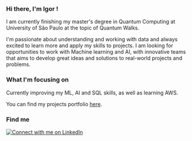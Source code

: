 ### Hi there, I'm Igor !

I am currently finishing my master's degree in Quantum Computing at University of São Paulo at the topic of Quantum Walks. 

I'm passionate about understanding and working with data and always excited to learn more and apply my skills to projects. I am looking for opportunities to work with Machine learning and AI, with innovative teams that aims to develop great ideas and solutions to real-world projects and problems.

### What I'm focusing on

Currently improving my ML, AI and SQL skills, as well as learning AWS.

You can find my projects portfolio [here](https://github.com/igorcruz91/igor_portfolio).

### Find me
[![Connect with me on LinkedIn](https://img.shields.io/badge/-Connect%20with%20me%20on%20LinkedIn-blue?style=flat-square&logo=Linkedin&logoColor=white&link=https://www.linkedin.com/in/charles-cheng-4b2020186/)](https://www.linkedin.com/in/igorcruz91/)
